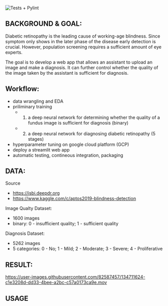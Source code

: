![Tests + Pylint](https://github.com/JinglinLi/dr-cloud/workflows/Build%20and%20Test/badge.svg)

## BACKGROUND & GOAL:
Diabetic retinopathy is the leading cause of working-age blindness. Since symptom only shows in the later phase of the disease early detection is crucial. However, population screening requires a sufficient amount of eye experts.

The goal is to develop a web app that allows an assistant to upload an image and make a diagnosis. It can further control whether the quality of the image taken by the assistant is sufficient for diagnosis.

## Workflow: 
- data wrangling and EDA
- priliminary training
  - 1) a deep neural network for determining whether the quality of a fundus image is sufficient for diagnosis (binary) 
  - 2) a deep neural network for diagnosing diabetic retinopathy (5 stages)
- hyperparameter tuning on google cloud platform (GCP)
- deploy a streamlit web app
- automatic testing, contineous integration, packaging

## DATA:
Source
- https://isbi.deepdr.org
- https://www.kaggle.com/c/aptos2019-blindness-detection

Image Qualty Dataset:
- 1600 images
- binary: 0 - insufficient quality; 1 - sufficient quality

Diagnosis Dataset:
- 5262 images
- 5 categories: 0 - No; 1 - Mild; 2 - Moderate; 3 - Severe; 4 - Proliferative

## RESULT:

https://user-images.githubusercontent.com/82587457/134711624-c1e3208d-dd33-4bee-a2bc-c57a0173ca9e.mov



## USAGE

